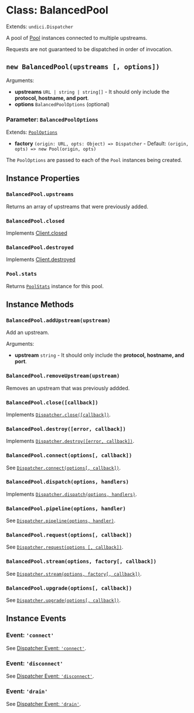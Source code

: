 # Class: BalancedPool

Extends: `undici.Dispatcher`

A pool of [Pool](Pool.md) instances connected to multiple upstreams.

Requests are not guaranteed to be dispatched in order of invocation.

## `new BalancedPool(upstreams [, options])`

Arguments:

* **upstreams** `URL | string | string[]` - It should only include the **protocol, hostname, and port**.
* **options** `BalancedPoolOptions` (optional)

### Parameter: `BalancedPoolOptions`

Extends: [`PoolOptions`](Pool.md#parameter-pooloptions)

* **factory** `(origin: URL, opts: Object) => Dispatcher` - Default: `(origin, opts) => new Pool(origin, opts)`

The `PoolOptions` are passed to each of the `Pool` instances being created.
## Instance Properties

### `BalancedPool.upstreams`

Returns an array of upstreams that were previously added.

### `BalancedPool.closed`

Implements [Client.closed](Client.md#clientclosed)

### `BalancedPool.destroyed`

Implements [Client.destroyed](Client.md#clientdestroyed)

### `Pool.stats`

Returns [`PoolStats`](PoolStats.md) instance for this pool.

## Instance Methods

### `BalancedPool.addUpstream(upstream)`

Add an upstream.

Arguments:

* **upstream** `string` - It should only include the **protocol, hostname, and port**.

### `BalancedPool.removeUpstream(upstream)`

Removes an upstream that was previously addded.

### `BalancedPool.close([callback])`

Implements [`Dispatcher.close([callback])`](Dispatcher.md#dispatcherclosecallback-promise).

### `BalancedPool.destroy([error, callback])`

Implements [`Dispatcher.destroy([error, callback])`](Dispatcher.md#dispatcherdestroyerror-callback-promise).

### `BalancedPool.connect(options[, callback])`

See [`Dispatcher.connect(options[, callback])`](Dispatcher.md#dispatcherconnectoptions-callback).

### `BalancedPool.dispatch(options, handlers)`

Implements [`Dispatcher.dispatch(options, handlers)`](Dispatcher.md#dispatcherdispatchoptions-handler).

### `BalancedPool.pipeline(options, handler)`

See [`Dispatcher.pipeline(options, handler)`](Dispatcher.md#dispatcherpipelineoptions-handler).

### `BalancedPool.request(options[, callback])`

See [`Dispatcher.request(options [, callback])`](Dispatcher.md#dispatcherrequestoptions-callback).

### `BalancedPool.stream(options, factory[, callback])`

See [`Dispatcher.stream(options, factory[, callback])`](Dispatcher.md#dispatcherstreamoptions-factory-callback).

### `BalancedPool.upgrade(options[, callback])`

See [`Dispatcher.upgrade(options[, callback])`](Dispatcher.md#dispatcherupgradeoptions-callback).

## Instance Events

### Event: `'connect'`

See [Dispatcher Event: `'connect'`](Dispatcher.md#event-connect).

### Event: `'disconnect'`

See [Dispatcher Event: `'disconnect'`](Dispatcher.md#event-disconnect).

### Event: `'drain'`

See [Dispatcher Event: `'drain'`](Dispatcher.md#event-drain).
